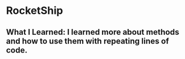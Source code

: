 # RocketShip    

## What I Learned: I learned more about methods and how to use them with repeating lines of code.